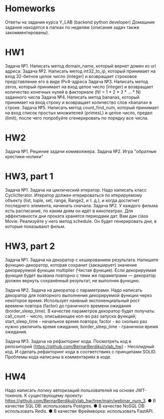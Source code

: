 # Homeworks
Ответы на задания курса Y_LAB (backend python developer)
Домашние задания находятся в папках по неделям (описания задач также закомментированы).

# HW1

Задача №1. Написать метод domain_name, который вернет домен из url адреса:
Задача №2. Написать метод int32_to_ip, который принимает на вход 32-битное целое число (integer) и возвращает строковое представление его в виде IPv4-адреса
Задача №3. Написать метод zeros, который принимает на вход целое число (integer) и возвращает количество конечных нулей в факториале (N! = 1 * 2 * 3 * ... * N) 
заданного числа
Задача №4. Написать метод bananas, который принимает на вход строку и возвращает количество слов «banana» в строке.
Задача №5. Написать метод count_find_num, который принимает на вход список простых множителей (primesL) и целое число, предел (limit), 
после чего попробуйте сгенерировать по порядку все числа.

# HW2

Задача №1. Решение задачи комивояжера.
Задача №2. Игра "обратные крестики-нолики"

# HW3, part 1

Задача №1. Задача на циклический итератор. Надо написать класс CyclicIterator. Итератор должен итерироваться по итерируемому объекту 
(list, tuple, set, range, Range2, и т. д.), и когда достигнет последнего элемента, начинать сначала.
Задача №2. У каждого фильма есть расписание, по каким дням он идёт в кинотеатрах. Для эффективности дни проката хранятся периодами дат. 
Вам дан class Movie. Реализуйте у него метод schedule. Он будет генерировать дни, в которые показывают фильм.

# HW3, part 2
Задача №1. Задача на декоратор с кешированием результата. Напишите функцию-декоратор, которая сохранит (закэширует) значение декорируемой функции 
multiplier (Чистая функция). Если декорируемая функция будет вызвана повторно с теми же параметрами — декоратор должен вернуть сохранённый результат, 
не выполняя функцию.

Задача №2. Задача на декоратор с параметрами. Надо написать декоратор для повторного выполнения декорируемой функции через некоторое время. 
Использует наивный экспоненциальный рост времени повтора (factor) до граничного времени ожидания (border_sleep_time).
В качестве параметров декоратор будет получать:
call_count - число, описывающее кол-во раз запуска функций;
start_sleep_time - начальное время повтора;
factor - во сколько раз нужно увеличить время ожидания;
border_sleep_time - граничное время ожидания.

Задача №3. Задача на рефакторинг кода. Посмотреть код в репозиторий (https://github.com/BernarBerdikul/ylab_hw) - Несолидный код. 
И сделать рефакторинг кода в соответствиях с принципами SOLID. Проблемы кода написаны в комментариях в коде.


# HW4
Надо написать логику авторизаций пользователей на основе JWT-токенов. К существующему проекту: 
https://github.com/BernarBerdikul/ylab_hw/tree/main/webinar_num_3.
● В качестве SQL DB: использовать Postgres.
● В качестве NoSQL DB: использовать Redis.
● В качестве Фреймворка: использовать FastAPI.
